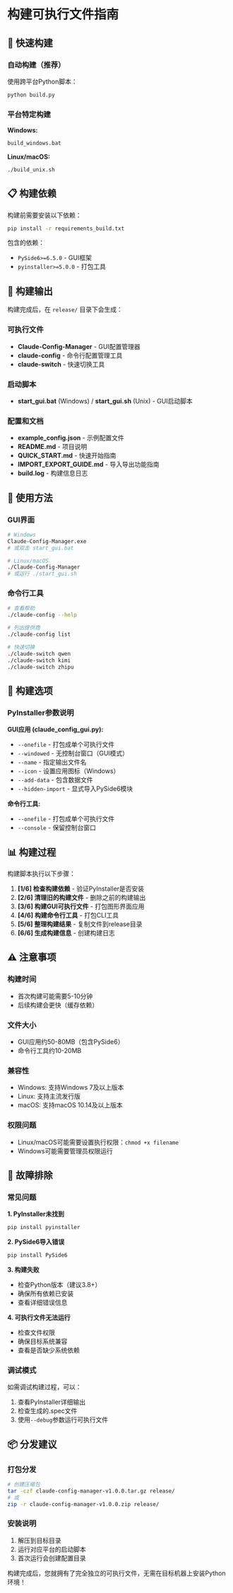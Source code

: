 # 构建可执行文件指南

## 🚀 快速构建

### 自动构建（推荐）

使用跨平台Python脚本：
```bash
python build.py
```

### 平台特定构建

**Windows:**
```cmd
build_windows.bat
```

**Linux/macOS:**
```bash
./build_unix.sh
```

## 📋 构建依赖

构建前需要安装以下依赖：
```bash
pip install -r requirements_build.txt
```

包含的依赖：
- `PySide6>=6.5.0` - GUI框架
- `pyinstaller>=5.0.0` - 打包工具

## 📁 构建输出

构建完成后，在 `release/` 目录下会生成：

### 可执行文件
- **Claude-Config-Manager** - GUI配置管理器
- **claude-config** - 命令行配置管理工具
- **claude-switch** - 快速切换工具

### 启动脚本
- **start_gui.bat** (Windows) / **start_gui.sh** (Unix) - GUI启动脚本

### 配置和文档
- **example_config.json** - 示例配置文件
- **README.md** - 项目说明
- **QUICK_START.md** - 快速开始指南
- **IMPORT_EXPORT_GUIDE.md** - 导入导出功能指南
- **build.log** - 构建信息日志

## 🎯 使用方法

### GUI界面
```bash
# Windows
Claude-Config-Manager.exe
# 或双击 start_gui.bat

# Linux/macOS
./Claude-Config-Manager
# 或运行 ./start_gui.sh
```

### 命令行工具
```bash
# 查看帮助
./claude-config --help

# 列出提供商
./claude-config list

# 快速切换
./claude-switch qwen
./claude-switch kimi
./claude-switch zhipu
```

## 🔧 构建选项

### PyInstaller参数说明

**GUI应用 (claude_config_gui.py):**
- `--onefile` - 打包成单个可执行文件
- `--windowed` - 无控制台窗口（GUI模式）
- `--name` - 指定输出文件名
- `--icon` - 设置应用图标（Windows）
- `--add-data` - 包含数据文件
- `--hidden-import` - 显式导入PySide6模块

**命令行工具:**
- `--onefile` - 打包成单个可执行文件
- `--console` - 保留控制台窗口

## 📊 构建过程

构建脚本执行以下步骤：

1. **[1/6] 检查构建依赖** - 验证PyInstaller是否安装
2. **[2/6] 清理旧的构建文件** - 删除之前的构建输出
3. **[3/6] 构建GUI可执行文件** - 打包图形界面应用
4. **[4/6] 构建命令行工具** - 打包CLI工具
5. **[5/6] 整理构建结果** - 复制文件到release目录
6. **[6/6] 生成构建信息** - 创建构建日志

## ⚠️ 注意事项

### 构建时间
- 首次构建可能需要5-10分钟
- 后续构建会更快（缓存依赖）

### 文件大小
- GUI应用约50-80MB（包含PySide6）
- 命令行工具约10-20MB

### 兼容性
- Windows: 支持Windows 7及以上版本
- Linux: 支持主流发行版
- macOS: 支持macOS 10.14及以上版本

### 权限问题
- Linux/macOS可能需要设置执行权限：`chmod +x filename`
- Windows可能需要管理员权限运行

## 🐛 故障排除

### 常见问题

**1. PyInstaller未找到**
```bash
pip install pyinstaller
```

**2. PySide6导入错误**
```bash
pip install PySide6
```

**3. 构建失败**
- 检查Python版本（建议3.8+）
- 确保所有依赖已安装
- 查看详细错误信息

**4. 可执行文件无法运行**
- 检查文件权限
- 确保目标系统兼容
- 查看是否缺少系统依赖

### 调试模式

如需调试构建过程，可以：
1. 查看PyInstaller详细输出
2. 检查生成的.spec文件
3. 使用`--debug`参数运行可执行文件

## 📦 分发建议

### 打包分发
```bash
# 创建压缩包
tar -czf claude-config-manager-v1.0.0.tar.gz release/
# 或
zip -r claude-config-manager-v1.0.0.zip release/
```

### 安装说明
1. 解压到目标目录
2. 运行对应平台的启动脚本
3. 首次运行会创建配置目录

构建完成后，您就拥有了完全独立的可执行文件，无需在目标机器上安装Python环境！